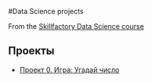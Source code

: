 #Data Science projects

From the [Skillfactory Data Science course](https://lms.skillfactory.ru/courses/data-scientist)

## Проекты

* [Проект 0. Игра: Угадай число]()